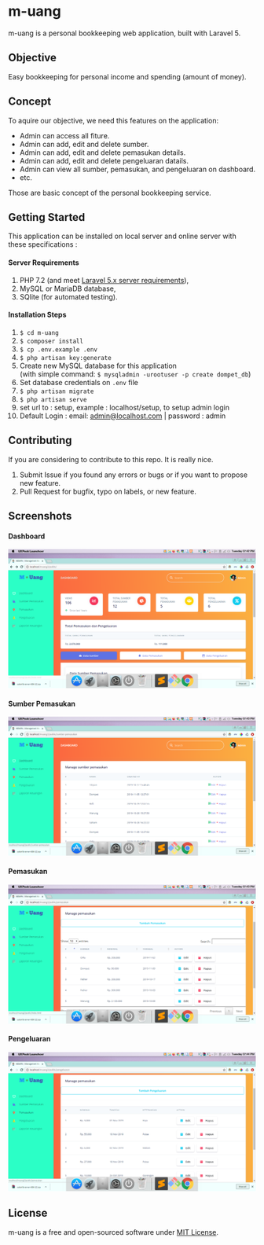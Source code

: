 # m-uang

m-uang is a personal bookkeeping web application, built with Laravel 5.

## Objective
Easy bookkeeping for personal income and spending (amount of money).

## Concept

To aquire our objective, we need this features on the application:

- Admin can access all fiture.
- Admin can add, edit and delete sumber.
- Admin can add, edit and delete pemasukan details.
- Admin can add, edit and delete pengeluaran datails.
- Admin can view all sumber, pemasukan, and pengeluaran on dashboard.
- etc.

Those are basic concept of the personal bookkeeping service.

## Getting Started
This application can be installed on local server and online server with these specifications :

#### Server Requirements
1. PHP 7.2 (and meet [Laravel 5.x server requirements](https://laravel.com/docs/6.x#server-requirements)),
2. MySQL or MariaDB database,
3. SQlite (for automated testing).

#### Installation Steps

1. `$ cd m-uang`
2. `$ composer install`
3. `$ cp .env.example .env`
4. `$ php artisan key:generate`
5. Create new MySQL database for this application  
(with simple command: `$ mysqladmin -urootuser -p create dompet_db`)
6. Set database credentials on `.env` file
7. `$ php artisan migrate`
8. `$ php artisan serve`
9. set url to : setup, example : localhost/setup, to setup admin login
10. Default Login : email: admin@localhost.com | password : admin

## Contributing

If you are considering to contribute to this repo. It is really nice.

1. Submit Issue if you found any errors or bugs or if you want to propose new feature.
2. Pull Request for bugfix, typo on labels, or new feature.

## Screenshots

#### Dashboard

![Managemen Keuangan | m-uang](public/screenshot/Dashboard.png)

#### Sumber Pemasukan

![Managemen Keuangan | m-uang](public/screenshot/Sumber.png)

#### Pemasukan

![Managemen Keuangan | m-uang](public/screenshot/Pemasukan.png)

#### Pengeluaran

![Managemen Keuangan | m-uang](public/screenshot/Pengeluaran.png)

## License

m-uang is a free and open-sourced software under [MIT License](LICENSE).